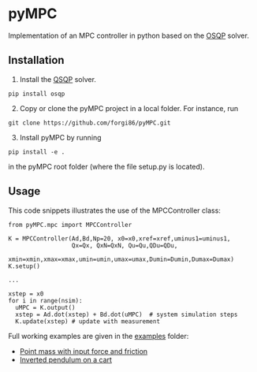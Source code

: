# pyMPC

Implementation of an MPC controller in python based on the <a href="https://osqp.org/">OSQP</a> solver.

## Installation

1. Install the [QSQP](https://osqp.org/) solver.
```
pip install osqp
```
2. Copy or clone the pyMPC project in a local folder. For instance, run 
```
git clone https://github.com/forgi86/pyMPC.git
```
3. Install pyMPC by running
```
pip install -e .
```
in the pyMPC root folder (where the file setup.py is located).

## Usage 

This code snippets illustrates the use of the MPCController class:

```
from pyMPC.mpc import MPCController

K = MPCController(Ad,Bd,Np=20, x0=x0,xref=xref,uminus1=uminus1,
                  Qx=Qx, QxN=QxN, Qu=Qu,QDu=QDu,
                  xmin=xmin,xmax=xmax,umin=umin,umax=umax,Dumin=Dumin,Dumax=Dumax)
K.setup()

...

xstep = x0
for i in range(nsim): 
  uMPC = K.output()
  xstep = Ad.dot(xstep) + Bd.dot(uMPC)  # system simulation steps
  K.update(xstep) # update with measurement
```
Full working examples are given in the [examples](examples) folder:
 * [Point mass with input force and friction](examples/example_point_mass.ipynb)
 * [Inverted pendulum on a cart](examples/example_inverted_pendulum.ipynb)
